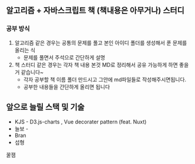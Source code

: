## 알고리즘 + 자바스크립트 책 (책내용은 아무거나) 스터디

### 공부 방식

1. 알고리즘 같은 경우는 공통의 문제를 풀고 본인 아이디 폴더를 생성해서 푼 문제를 올리는 식
   - 문제를 풀면서 주석으로 간단하게 설명
2. 책 스터디 같은 경우는 각자 책 내용 본것 MD로 정리해서 공유 가능하게 하면 좋을거 같습니다~
   - 각자 공부할 책 이름 폴더 만드시고 그안에 md파일들로 작성해주시면됩니다.
   - 공부한 내용들을 간단하게 올리면 됩니다


## 앞으로 늘릴 스택 및 기술
 + KJS - D3.js-charts , Vue decorater pattern (feat. Nuxt)
 + 늘보 - 
 + Bran
 + 섭형

꿀잼

